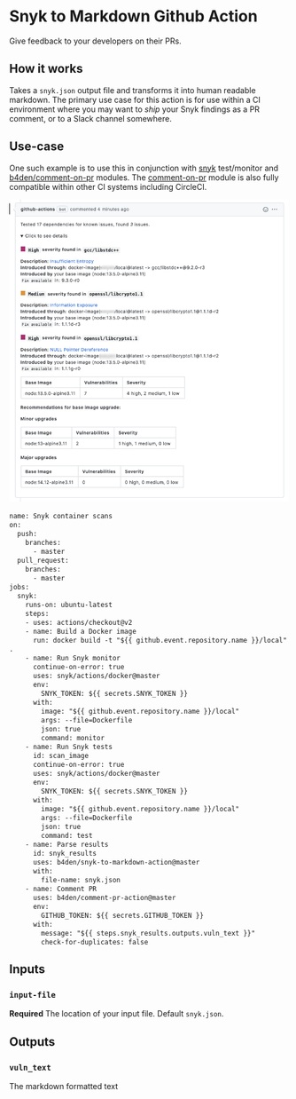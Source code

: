 # Snyk to Markdown Github Action

Give feedback to your developers on their PRs.

## How it works
Takes a `snyk.json` output file and transforms it into human readable markdown. The primary use case for this action is for use within a CI environment where you may want to _ship_ your Snyk findings as a PR comment, or to a Slack channel somewhere.

## Use-case

One such example is to use this in conjunction with [snyk][snyk] test/monitor and [b4den/comment-on-pr][comment] modules. The [comment-on-pr][comment] module is also fully compatible within other CI systems including CircleCI.

![gh-action](./docs/images/snyk-output.png)

```
name: Snyk container scans
on:
  push:
    branches:
      - master
  pull_request:
    branches:
      - master
jobs:
  snyk:
    runs-on: ubuntu-latest
    steps:
    - uses: actions/checkout@v2
    - name: Build a Docker image
      run: docker build -t "${{ github.event.repository.name }}/local" .
    - name: Run Snyk monitor
      continue-on-error: true
      uses: snyk/actions/docker@master
      env:
        SNYK_TOKEN: ${{ secrets.SNYK_TOKEN }}
      with:
        image: "${{ github.event.repository.name }}/local"
        args: --file=Dockerfile
        json: true
        command: monitor
    - name: Run Snyk tests
      id: scan_image
      continue-on-error: true
      uses: snyk/actions/docker@master
      env:
        SNYK_TOKEN: ${{ secrets.SNYK_TOKEN }}
      with:
        image: "${{ github.event.repository.name }}/local"
        args: --file=Dockerfile
        json: true
        command: test
    - name: Parse results
      id: snyk_results
      uses: b4den/snyk-to-markdown-action@master
      with:
        file-name: snyk.json
    - name: Comment PR
      uses: b4den/comment-pr-action@master
      env:
        GITHUB_TOKEN: ${{ secrets.GITHUB_TOKEN }}
      with:
        message: "${{ steps.snyk_results.outputs.vuln_text }}"
        check-for-duplicates: false
```

## Inputs

### `input-file`

**Required** The location of your input file. Default `snyk.json`.

## Outputs

### `vuln_text`

The markdown formatted text

[comment]: https://github.com/b4den/comment-pr-action
[snyk]: https://github.com/snyk/actions/tree/master/docker
